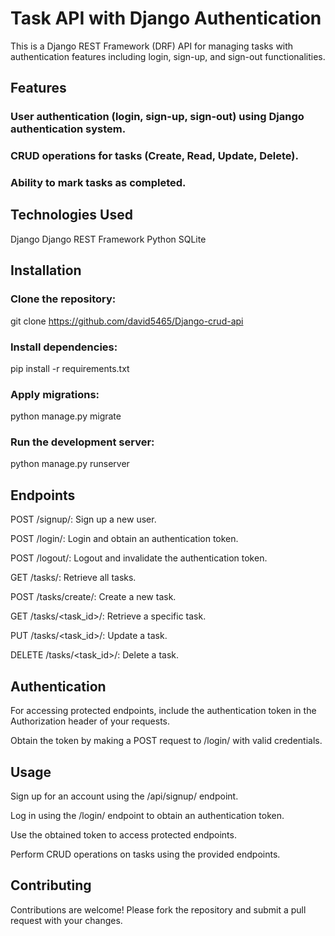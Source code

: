 # Task API with Django Authentication

This is a Django REST Framework (DRF) API for managing tasks with authentication features including login, sign-up, and sign-out functionalities.

## Features

### User authentication (login, sign-up, sign-out) using Django authentication system.
### CRUD operations for tasks (Create, Read, Update, Delete).
### Ability to mark tasks as completed.

## Technologies Used

Django
Django REST Framework
Python
SQLite

## Installation

### Clone the repository:

git clone https://github.com/david5465/Django-crud-api

### Install dependencies:

pip install -r requirements.txt

### Apply migrations:

python manage.py migrate

### Run the development server:

python manage.py runserver

## Endpoints

POST /signup/: Sign up a new user.

POST /login/: Login and obtain an authentication token.

POST /logout/: Logout and invalidate the authentication token.

GET /tasks/: Retrieve all tasks.

POST /tasks/create/: Create a new task.

GET /tasks/<task_id>/: Retrieve a specific task.

PUT /tasks/<task_id>/: Update a task.

DELETE /tasks/<task_id>/: Delete a task.

## Authentication

For accessing protected endpoints, include the authentication token in the Authorization header of your requests.

Obtain the token by making a POST request to /login/ with valid credentials.

## Usage

Sign up for an account using the /api/signup/ endpoint.

Log in using the /login/ endpoint to obtain an authentication token.

Use the obtained token to access protected endpoints.

Perform CRUD operations on tasks using the provided endpoints.

## Contributing

Contributions are welcome! Please fork the repository and submit a pull request with your changes.